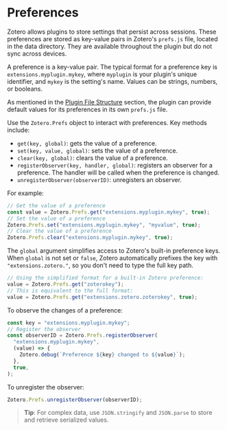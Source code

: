 # Preferences

Zotero allows plugins to store settings that persist across sessions. These preferences are stored as key-value pairs in Zotero's `prefs.js` file, located in the data directory. They are available throughout the plugin but do not sync across devices.

A preference is a key-value pair. The typical format for a preference key is `extensions.myplugin.mykey`, where `myplugin` is your plugin's unique identifier, and `mykey` is the setting's name. Values can be strings, numbers, or booleans.

As mentioned in the [Plugin File Structure](./plugin-file-structure.md#default-preferences) section, the plugin can provide default values for its preferences in its own `prefs.js` file.

Use the `Zotero.Prefs` object to interact with preferences. Key methods include:

- `get(key, global)`: gets the value of a preference.
- `set(key, value, global)`: sets the value of a preference.
- `clear(key, global)`: clears the value of a preference.
- `registerObserver(key, handler, global)`: registers an observer for a preference. The handler will be called when the preference is changed.
- `unregisterObserver(observerID)`: unregisters an observer.

For example:

```javascript
// Get the value of a preference
const value = Zotero.Prefs.get("extensions.myplugin.mykey", true);
// Set the value of a preference
Zotero.Prefs.set("extensions.myplugin.mykey", "myvalue", true);
// Clear the value of a preference
Zotero.Prefs.clear("extensions.myplugin.mykey", true);
```

The `global` argument simplifies access to Zotero's built-in preference keys. When `global` is not set or `false`, Zotero automatically prefixes the key with `"extensions.zotero."`, so you don't need to type the full key path.

```javascript
// Using the simplified format for a built-in Zotero preference:
value = Zotero.Prefs.get("zoterokey");
// This is equivalent to the full format:
value = Zotero.Prefs.get("extensions.zotero.zoterokey", true);
```

To observe the changes of a preference:

```javascript
const key = "extensions.myplugin.mykey";
// Register the observer
const observerID = Zotero.Prefs.registerObserver(
  "extensions.myplugin.mykey",
  (value) => {
    Zotero.debug(`Preference ${key} changed to ${value}`);
  },
  true,
);
```

To unregister the observer:

```javascript
Zotero.Prefs.unregisterObserver(observerID);
```

> **Tip**: For complex data, use `JSON.stringify` and `JSON.parse` to store and retrieve serialized values.
